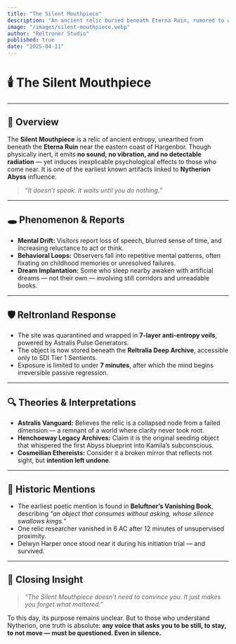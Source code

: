 ```yaml
---
title: "The Silent Mouthpiece"
description: "An ancient relic buried beneath Eterna Ruin, rumored to whisper entropy into the minds of anyone who stands too close — without sound, without mercy."
image: "/images/silent-mouthpiece.webp"
author: "Reltroner Studio"
published: true
date: "2025-04-11"
---
```


# 🕯️ The Silent Mouthpiece

---

## 🧱 Overview
The **Silent Mouthpiece** is a relic of ancient entropy, unearthed from beneath the **Eterna Ruin** near the eastern coast of Hargenbor. Though physically inert, it emits **no sound, no vibration, and no detectable radiation** — yet induces inexplicable psychological effects to those who come near. It is one of the earliest known artifacts linked to **Nytherion Abyss** influence.

> _“It doesn’t speak. It waits until you do nothing.”_

---

## 🕳️ Phenomenon & Reports
- **Mental Drift:** Visitors report loss of speech, blurred sense of time, and increasing reluctance to act or think.
- **Behavioral Loops:** Observers fall into repetitive mental patterns, often fixating on childhood memories or unresolved failures.
- **Dream Implantation:** Some who sleep nearby awaken with artificial dreams — not their own — involving still corridors and unreadable books.

---

## 🛡️ Reltronland Response
- The site was quarantined and wrapped in **7-layer anti-entropy veils**, powered by Astralis Pulse Generators.
- The object is now stored beneath the **Reltralia Deep Archive**, accessible only to SDI Tier 1 Sentients.
- Exposure is limited to under **7 minutes**, after which the mind begins irreversible passive regression.

---

## 🔍 Theories & Interpretations
- **Astralis Vanguard:** Believes the relic is a collapsed node from a failed dimension — a remnant of a world where clarity never took root.
- **Henchoeway Legacy Archives:** Claim it is the original seeding object that whispered the first Abyss blueprint into Kamila’s subconscious.
- **Cosmeilian Ethereists:** Consider it a broken mirror that reflects not sight, but **intention left undone**.

---

## 📜 Historic Mentions
- The earliest poetic mention is found in **Beluftner’s Vanishing Book**, describing _“an object that consumes without asking, whose silence swallows kings.”_
- One relic researcher vanished in 6 AC after 12 minutes of unsupervised proximity.
- Delwyn Harper once stood near it during his initiation trial — and survived.

---

## 📌 Closing Insight
> _“The Silent Mouthpiece doesn’t need to convince you. It just makes you forget what mattered.”_

To this day, its purpose remains unclear. But to those who understand Nytherion, one truth is absolute: **any voice that asks you to be still, to stay, to not move — must be questioned. Even in silence.**
